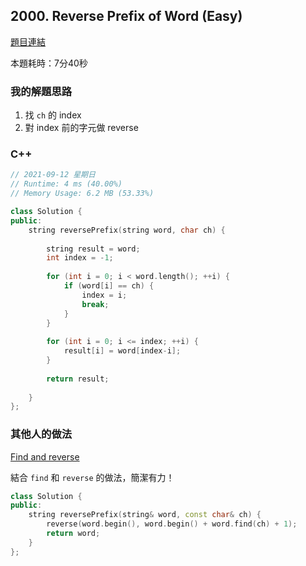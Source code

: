 ## 2000. Reverse Prefix of Word (Easy)

[題目連結](https://leetcode.com/problems/reverse-prefix-of-word/)

本題耗時：7分40秒

### 我的解題思路

1. 找 `ch` 的 index
2. 對 index 前的字元做 reverse

### C++

```cpp
// 2021-09-12 星期日
// Runtime: 4 ms (40.00%)
// Memory Usage: 6.2 MB (53.33%)

class Solution {
public:
    string reversePrefix(string word, char ch) {
        
        string result = word;
        int index = -1;
        
        for (int i = 0; i < word.length(); ++i) {
            if (word[i] == ch) {
                index = i;
                break;
            }
        }
        
        for (int i = 0; i <= index; ++i) {
            result[i] = word[index-i];
        }
        
        return result;
        
    }
};
```

### 其他人的做法

[Find and reverse](https://leetcode.com/problems/reverse-prefix-of-word/discuss/1458398/Find-and-reverse/1080660)

結合 `find` 和 `reverse` 的做法，簡潔有力！

```cpp
class Solution {
public:
    string reversePrefix(string& word, const char& ch) {
        reverse(word.begin(), word.begin() + word.find(ch) + 1);
        return word;
    }
};
```